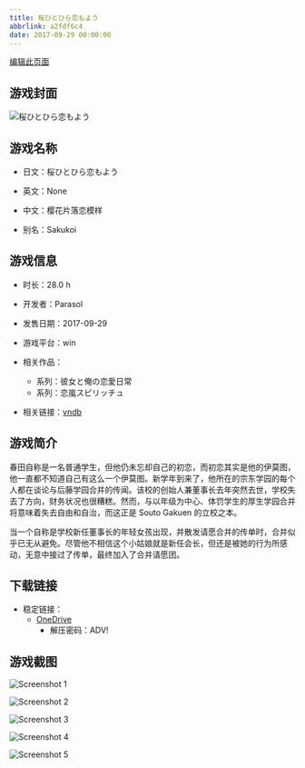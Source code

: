 ```yaml
---
title: 桜ひとひら恋もよう
abbrlink: a2fdf6c4
date: 2017-09-29 00:00:00
---
```

[编辑此页面](https://github.com/ACG-3/ADV3-source/blob/main/source/_posts/games/%E6%A1%9C%E3%81%B2%E3%81%A8%E3%81%B2%E3%82%89%E6%81%8B%E3%82%82%E3%82%88%E3%81%86.md)

## 游戏封面

![桜ひとひら恋もよう](https://pan.timero.xyz/onedrive/img_lib_001/%E6%A1%9C%E3%81%B2%E3%81%A8%E3%81%B2%E3%82%89%E6%81%8B%E3%82%82%E3%82%88%E3%81%86_cover.avif)


## 游戏名称

- 日文：桜ひとひら恋もよう
- 英文：None
- 中文：樱花片落恋模样

- 别名：Sakukoi


## 游戏信息

- 时长：28.0 h
- 开发者：Parasol
- 发售日期：2017-09-29
- 游戏平台：win
- 相关作品：
   - 系列：彼女と俺の恋愛日常
   - 系列：恋嵐スピリッチュ

- 相关链接：[vndb](https://vndb.org/v20491)


## 游戏简介

春田自称是一名普通学生，但他仍未忘却自己的初恋，而初恋其实是他的伊莫图，他一直都不知道自己有这么一个伊莫图。新学年到来了，他所在的宗东学园的每个人都在谈论与后藤学园合并的传闻。该校的创始人兼董事长去年突然去世，学校失去了方向，财务状况也很糟糕。然而，与以年级为中心、体罚学生的厚生学园合并将意味着失去自由和自治，而这正是 Souto Gakuen 的立校之本。

当一个自称是学校新任董事长的年轻女孩出现，并散发请愿合并的传单时，合并似乎已无从避免。尽管他不相信这个小姑娘就是新任会长，但还是被她的行为所感动，无意中接过了传单，最终加入了合并请愿团。




## 下载链接

- 稳定链接：
    - [OneDrive](https://pan.timero.xyz/onedrive/adv_lib_001/%E6%A1%9C%E3%81%B2%E3%81%A8%E3%81%B2%E3%82%89%E6%81%8B%E3%82%82%E3%82%88%E3%81%86)
        - 解压密码：ADV!



## 游戏截图


![Screenshot 1](https://pan.timero.xyz/onedrive/img_lib_001/%E6%A1%9C%E3%81%B2%E3%81%A8%E3%81%B2%E3%82%89%E6%81%8B%E3%82%82%E3%82%88%E3%81%86_Screenshot_1.avif)

![Screenshot 2](https://pan.timero.xyz/onedrive/img_lib_001/%E6%A1%9C%E3%81%B2%E3%81%A8%E3%81%B2%E3%82%89%E6%81%8B%E3%82%82%E3%82%88%E3%81%86_Screenshot_2.avif)

![Screenshot 3](https://pan.timero.xyz/onedrive/img_lib_001/%E6%A1%9C%E3%81%B2%E3%81%A8%E3%81%B2%E3%82%89%E6%81%8B%E3%82%82%E3%82%88%E3%81%86_Screenshot_3.avif)

![Screenshot 4](https://pan.timero.xyz/onedrive/img_lib_001/%E6%A1%9C%E3%81%B2%E3%81%A8%E3%81%B2%E3%82%89%E6%81%8B%E3%82%82%E3%82%88%E3%81%86_Screenshot_4.avif)

![Screenshot 5](https://pan.timero.xyz/onedrive/img_lib_001/%E6%A1%9C%E3%81%B2%E3%81%A8%E3%81%B2%E3%82%89%E6%81%8B%E3%82%82%E3%82%88%E3%81%86_Screenshot_5.avif)

